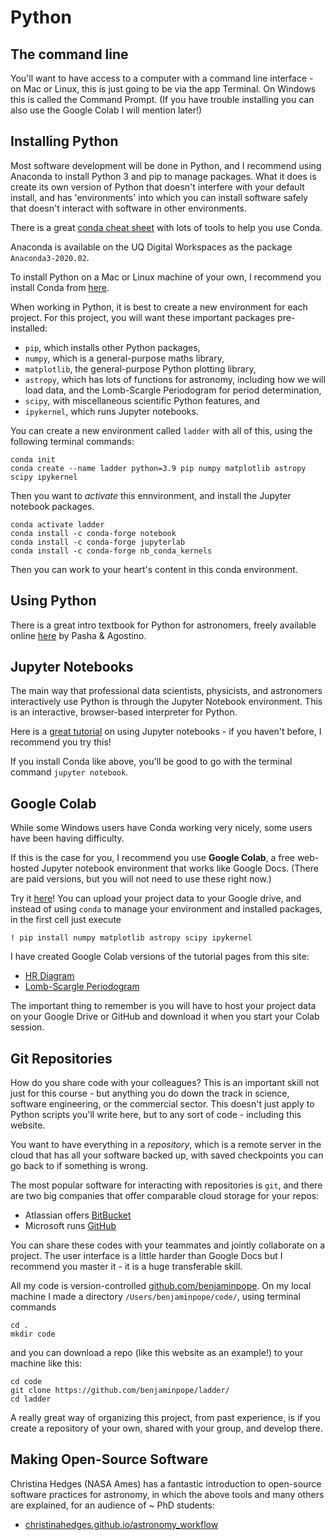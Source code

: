 # Python

## The command line

You'll want to have access to a computer with a command line interface - on Mac or Linux, this is just going to be via the app Terminal. On Windows this is called the Command Prompt. (If you have trouble installing you can also use the Google Colab I will mention later!)

## Installing Python

Most software development will be done in Python, and I recommend using Anaconda to install Python 3 and pip to manage packages. What it does is create its own version of Python that doesn't interfere with your default install, and has 'environments' into which you can install software safely that doesn't interact with software in other environments.

There is a great [conda cheat sheet](https://docs.conda.io/projects/conda/en/4.6.0/_downloads/52a95608c49671267e40c689e0bc00ca/conda-cheatsheet.pdf) with lots of tools to help you use Conda.

Anaconda is available on the UQ Digital Workspaces as the package `Anaconda3-2020.02`. 

To install Python on a Mac or Linux machine of your own, I recommend you install Conda from [here](https://www.anaconda.com/products/individual).

When working in Python, it is best to create a new environment for each project. For this project, you will want these important packages pre-installed:
- `pip`, which installs other Python packages,
- `numpy`, which is a general-purpose maths library,
- `matplotlib`, the general-purpose Python plotting library,
- `astropy`, which has lots of functions for astronomy, including how we will load data, and the Lomb-Scargle Periodogram for period determination,
- `scipy`, with miscellaneous scientific Python features, and
- `ipykernel`, which runs Jupyter notebooks.

You can create a new environment called `ladder` with all of this, using the following terminal commands:

```shell
conda init
conda create --name ladder python=3.9 pip numpy matplotlib astropy scipy ipykernel
```

Then you want to *activate* this ennvironment, and install the Jupyter notebook packages.

```shell
conda activate ladder
conda install -c conda-forge notebook
conda install -c conda-forge jupyterlab
conda install -c conda-forge nb_conda_kernels
``` 

Then you can work to your heart's content in this conda environment. 

## Using Python

There is a great intro textbook for Python for astronomers, freely available online [here](https://prappleizer.github.io/) by Pasha & Agostino.

## Jupyter Notebooks

The main way that professional data scientists, physicists, and astronomers interactively use Python is through the Jupyter Notebook environment. This is an interactive, browser-based interpreter for Python.

Here is a [great tutorial]((https://www.dataquest.io/blog/jupyter-notebook-tutorial/)) on using Jupyter notebooks - if you haven't before, I recommend you try this! 

If you install Conda like above, you'll be good to go with the terminal command `jupyter notebook`. 

## Google Colab

While some Windows users have Conda working very nicely, some users have been having difficulty.

If this is the case for you, I recommend you use __Google Colab__, a free web-hosted Jupyter notebook environment that works like Google Docs. (There are paid versions, but you will not need to use these right now.)

Try it [here](https://colab.research.google.com/)! You can upload your project data to your Google drive, and instead of using `conda` to manage your environment and installed packages, in the first cell just execute

```shell
! pip install numpy matplotlib astropy scipy ipykernel
```

I have created Google Colab versions of the tutorial pages from this site: 

- [HR Diagram](https://colab.research.google.com/drive/1dKY_ERciOdq0aSoDaUmNJLO5rkh6Ho1t?usp=sharing)
- [Lomb-Scargle Periodogram](https://colab.research.google.com/drive/11EYzk_5cyNpCWWItp0NusuBRHh__TY-l?usp=sharing)

The important thing to remember is you will have to host your project data on your Google Drive or GitHub and download it when you start your Colab session.

## Git Repositories

How do you share code with your colleagues? This is an important skill not just for this course - but anything you do down the track in science, software engineering, or the commercial sector. This doesn't just apply to Python scripts you'll write here, but to any sort of code - including this website.

You want to have everything in a *repository*, which is a remote server in the cloud that has all your software backed up, with saved checkpoints you can go back to if something is wrong.

The most popular software for interacting with repositories is `git`, and there are two big companies that offer comparable cloud storage for your repos: 
- Atlassian offers [BitBucket](https://bitbucket.org/product)
- Microsoft runs [GitHub](https://github.com/)

You can share these codes with your teammates and jointly collaborate on a project. The user interface is a little harder than Google Docs but I recommend you master it - it is a huge transferable skill.  

All my code is version-controlled [github.com/benjaminpope](https://github.com/benjaminpope/). On my local machine I made a directory `/Users/benjaminpope/code/`, using terminal commands

```shell
cd .
mkdir code
```
and you can download a repo (like this website as an example!) to your machine like this:

```shell
cd code
git clone https://github.com/benjaminpope/ladder/
cd ladder
```

A really great way of organizing this project, from past experience, is if you create a repository of your own, shared with your group, and develop there. 

## Making Open-Source Software

Christina Hedges (NASA Ames) has a fantastic introduction to open-source software practices for astronomy, in which the above tools and many others are explained, for an audience of ~ PhD students:

- [christinahedges.github.io/astronomy_workflow](https://christinahedges.github.io/astronomy_workflow/)